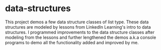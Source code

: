 # data-structures
This project demos a few data structure classes of list type. These data structures are modeled by lessons from LinkedIn Learning's intro to data structures. I programmed improvements to the data structure classes after modeling from the lessons and further lengthened the demos a.k.a console programs to demo all the functionality added and improved by me.